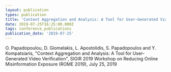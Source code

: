 ```yaml
---
layout: publication
types: publication
title: 'Context Aggregation and Analysis: A Tool for User-Generated Video Verification'
date: 2019-07-25T16:25:00.000Z
tags: conference_publications
publication_date: '2019-07-25'
---
```

O. Papadopoulou, D. Giomelakis, L. Apostolidis, S. Papadopoulos and Y. Kompatsiaris, "Context Aggregation and Analysis: A Tool for User-Generated Video Verification", SIGIR 2019 Workshop on Reducing Online Misinformation Exposure (ROME 2019), July 25, 2019
